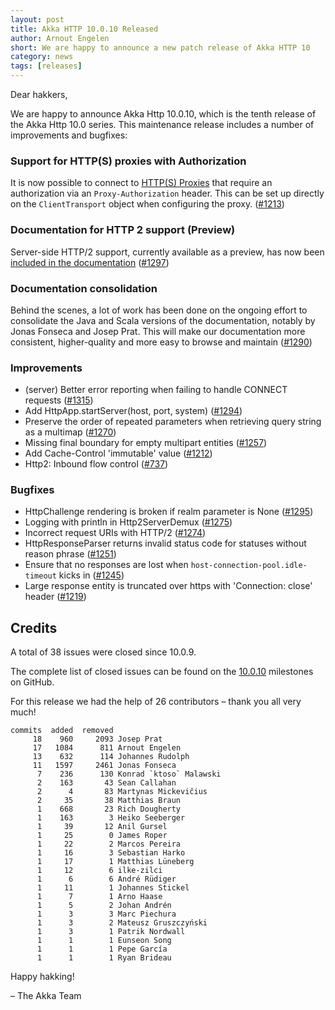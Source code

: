 ```yaml
---
layout: post
title: Akka HTTP 10.0.10 Released
author: Arnout Engelen
short: We are happy to announce a new patch release of Akka HTTP 10
category: news
tags: [releases]
---
```


Dear hakkers,

We are happy to announce Akka Http 10.0.10, which is the tenth release of the Akka Http 10.0 series. This maintenance release includes a number of improvements and
bugfixes:

### Support for HTTP(S) proxies with Authorization

It is now possible to connect to [HTTP(S) Proxies](https://doc.akka.io/docs/akka-http/current/scala/http/client-side/client-transport.html)
that require an authorization via an `Proxy-Authorization` header. This can be set up directly on the `ClientTransport` object when configuring the proxy. ([#1213](https://github.com/akka/akka-http/issues/1213))

### Documentation for HTTP 2 support (Preview)

Server-side HTTP/2 support, currently available as a preview, has now been
[included in the documentation](https://doc.akka.io/docs/akka-http/current/scala/http/server-side/http2.html)
([#1297](https://github.com/akka/akka-http/pull/1297))

### Documentation consolidation

Behind the scenes, a lot of work has been done on the ongoing effort to
consolidate the Java and Scala versions of the documentation, notably
by
Jonas Fonseca and Josep Prat. This will make our documentation more consistent,
higher-quality and more easy to browse and maintain ([#1290](https://github.com/akka/akka-http/issues/1290))

### Improvements

* (server) Better error reporting when failing to handle CONNECT requests ([#1315](https://github.com/akka/akka-http/issues/1315))
* Add HttpApp.startServer(host, port, system) ([#1294](https://github.com/akka/akka-http/issues/1294))
* Preserve the order of repeated parameters when retrieving query string as a multimap ([#1270](https://github.com/akka/akka-http/pull/1270))
* Missing final boundary for empty multipart entities ([#1257](https://github.com/akka/akka-http/issues/1257))
* Add Cache-Control 'immutable' value ([#1212](https://github.com/akka/akka-http/issues/1212))
* Http2: Inbound flow control ([#737](https://github.com/akka/akka-http/issues/737))

### Bugfixes

* HttpChallenge rendering is broken if realm parameter is None ([#1295](https://github.com/akka/akka-http/issues/1295))
* Logging with println in Http2ServerDemux ([#1275](https://github.com/akka/akka-http/issues/1275))
* Incorrect request URIs with HTTP/2 ([#1274](https://github.com/akka/akka-http/issues/1274))
* HttpResponseParser returns invalid status code for statuses without reason phrase ([#1251](https://github.com/akka/akka-http/issues/1251))
* Ensure that no responses are lost when `host-connection-pool.idle-timeout` kicks in ([#1245](https://github.com/akka/akka-http/issues/1245))
* Large response entity is truncated over https with 'Connection: close' header ([#1219](https://github.com/akka/akka-http/issues/1219))

## Credits

A total of 38 issues were closed since 10.0.9.

The complete list of closed issues can be found on the [10.0.10](https://github.com/akka/akka-http/milestone/29?closed=1) milestones on GitHub.

For this release we had the help of 26 contributors – thank you all very much!

```
commits  added  removed
     18    960     2093 Josep Prat
     17   1084      811 Arnout Engelen
     13    632      114 Johannes Rudolph
     11   1597     2461 Jonas Fonseca
      7    236      130 Konrad `ktoso` Malawski
      2    163       43 Sean Callahan
      2      4       83 Martynas Mickevičius
      2     35       38 Matthias Braun
      1    668       23 Rich Dougherty
      1    163        3 Heiko Seeberger
      1     39       12 Anil Gursel
      1     25        0 James Roper
      1     22        2 Marcos Pereira
      1     16        3 Sebastian Harko
      1     17        1 Matthias Lüneberg
      1     12        6 ilke-zilci
      1      6        6 André Rüdiger
      1     11        1 Johannes Stickel
      1      7        1 Arno Haase
      1      5        2 Johan Andrén
      1      3        3 Marc Piechura
      1      3        2 Mateusz Gruszczyński
      1      3        1 Patrik Nordwall
      1      1        1 Eunseon Song
      1      1        1 Pepe García
      1      1        1 Ryan Brideau
```

Happy hakking!

– The Akka Team
